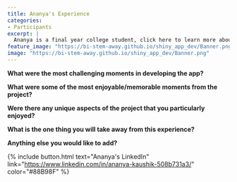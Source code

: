 ```yaml
---
title: Ananya's Experience
categories:
- Participants
excerpt: |
  Ananya is a final year college student, click here to learn more about his experience as a participant in this project.|
feature_image: "https://bi-stem-away.github.io/shiny_app_dev/Banner.png"
image: "https://bi-stem-away.github.io/shiny_app_dev/Banner.png"
---
```


**What were the most challenging moments in developing the app?**



**What were some of the most enjoyable/memorable moments from the project?**


**Were there any unique aspects of the project that you particularly enjoyed?**



**What is the one thing you will take away from this experience?**


**Anything else you would like to add?**


{% include button.html text="Ananya's LinkedIn" link="https://www.linkedin.com/in/ananya-kaushik-508b731a3/" color="#88B98F" %}
